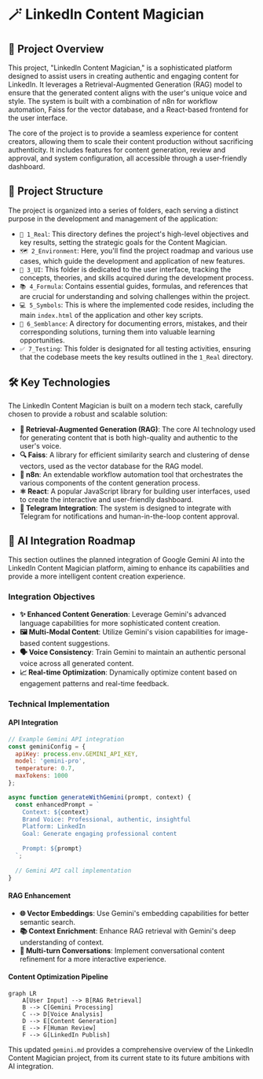 # 🪄 LinkedIn Content Magician

## 📝 Project Overview

This project, "LinkedIn Content Magician," is a sophisticated platform designed to assist users in creating authentic and engaging content for LinkedIn. It leverages a Retrieval-Augmented Generation (RAG) model to ensure that the generated content aligns with the user's unique voice and style. The system is built with a combination of n8n for workflow automation, Faiss for the vector database, and a React-based frontend for the user interface.

The core of the project is to provide a seamless experience for content creators, allowing them to scale their content production without sacrificing authenticity. It includes features for content generation, review and approval, and system configuration, all accessible through a user-friendly dashboard.

## 📂 Project Structure

The project is organized into a series of folders, each serving a distinct purpose in the development and management of the application:

-   `🎯 1_Real`: This directory defines the project's high-level objectives and key results, setting the strategic goals for the Content Magician.
-   `🗺️ 2_Environment`: Here, you'll find the project roadmap and various use cases, which guide the development and application of new features.
-   `🎨 3_UI`: This folder is dedicated to the user interface, tracking the concepts, theories, and skills acquired during the development process.
-   `📚 4_Formula`: Contains essential guides, formulas, and references that are crucial for understanding and solving challenges within the project.
-   `💻 5_Symbols`: This is where the implemented code resides, including the main `index.html` of the application and other key scripts.
-   `🐞 6_Semblance`: A directory for documenting errors, mistakes, and their corresponding solutions, turning them into valuable learning opportunities.
-   `✅ 7_Testing`: This folder is designated for all testing activities, ensuring that the codebase meets the key results outlined in the `1_Real` directory.

## 🛠️ Key Technologies

The LinkedIn Content Magician is built on a modern tech stack, carefully chosen to provide a robust and scalable solution:

-   **🧠 Retrieval-Augmented Generation (RAG)**: The core AI technology used for generating content that is both high-quality and authentic to the user's voice.
-   **🔍 Faiss**: A library for efficient similarity search and clustering of dense vectors, used as the vector database for the RAG model.
-   **🤖 n8n**: An extendable workflow automation tool that orchestrates the various components of the content generation process.
-   **⚛️ React**: A popular JavaScript library for building user interfaces, used to create the interactive and user-friendly dashboard.
-   **💬 Telegram Integration**: The system is designed to integrate with Telegram for notifications and human-in-the-loop content approval.

## 🤖 AI Integration Roadmap

This section outlines the planned integration of Google Gemini AI into the LinkedIn Content Magician platform, aiming to enhance its capabilities and provide a more intelligent content creation experience.

### Integration Objectives

-   **✨ Enhanced Content Generation**: Leverage Gemini's advanced language capabilities for more sophisticated content creation.
-   **🖼️ Multi-Modal Content**: Utilize Gemini's vision capabilities for image-based content suggestions.
-   **🗣️ Voice Consistency**: Train Gemini to maintain an authentic personal voice across all generated content.
-   **📈 Real-time Optimization**: Dynamically optimize content based on engagement patterns and real-time feedback.

### Technical Implementation

#### API Integration

```javascript
// Example Gemini API integration
const geminiConfig = {
  apiKey: process.env.GEMINI_API_KEY,
  model: 'gemini-pro',
  temperature: 0.7,
  maxTokens: 1000
};

async function generateWithGemini(prompt, context) {
  const enhancedPrompt = `
    Context: ${context}
    Brand Voice: Professional, authentic, insightful
    Platform: LinkedIn
    Goal: Generate engaging professional content
    
    Prompt: ${prompt}
  `;
  
  // Gemini API call implementation
}
```

#### RAG Enhancement

-   **🌐 Vector Embeddings**: Use Gemini's embedding capabilities for better semantic search.
-   **📚 Context Enrichment**: Enhance RAG retrieval with Gemini's deep understanding of context.
-   **💬 Multi-turn Conversations**: Implement conversational content refinement for a more interactive experience.

#### Content Optimization Pipeline

```mermaid
graph LR
    A[User Input] --> B[RAG Retrieval]
    B --> C[Gemini Processing]
    C --> D[Voice Analysis]
    D --> E[Content Generation]
    E --> F[Human Review]
    F --> G[LinkedIn Publish]
```

This updated `gemini.md` provides a comprehensive overview of the LinkedIn Content Magician project, from its current state to its future ambitions with AI integration.